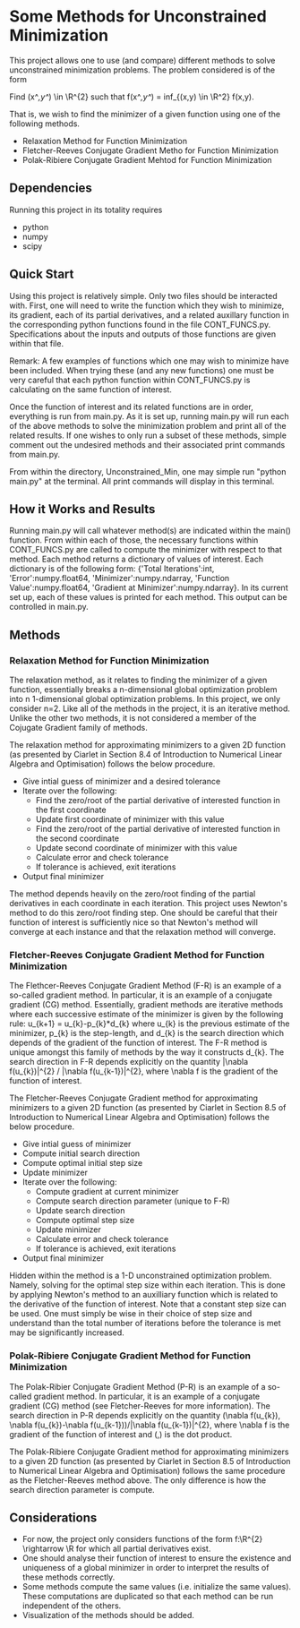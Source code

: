 # Some Methods for Unconstrained Minimization

This project allows one to use (and compare) different methods to solve unconstrained minimization problems. The problem considered is of the form

Find (x^*,y^*) \in \R^{2} such that f(x^*,y^*) = inf_{(x,y) \in \R^2} f(x,y).

That is, we wish to find the minimizer of a given function using one of the following methods.
- Relaxation Method for Function Minimization
- Fletcher-Reeves Conjugate Gradient Metho for Function Minimization
- Polak-Ribiere Conjugate Gradient Mehtod for Function Minimization

## Dependencies
Running this project in its totality requires
- python 
- numpy
- scipy

## Quick Start
Using this project is relatively simple. Only two files should be interacted with. First, one will need to write the function which they wish to minimize, its gradient, each of its partial derivatives, and a related auxillary function in the corresponding python functions found in the file CONT_FUNCS.py. Specifications about the inputs and outputs of those functions are given within that file. 

Remark: A few examples of functions which one may wish to minimize have been included. When trying these (and any new functions) one must be very careful that each python function within CONT_FUNCS.py is calculating on the same function of interest.

Once the function of interest and its related functions are in order, everything is run from main.py. As it is set up, running main.py will run each of the above methods to solve the minimization problem and print all of the related results. If one wishes to only run a subset of these methods, simple comment out the undesired methods and their associated print commands from main.py. 

From within the directory, Unconstrained_Min, one may simple run "python main.py" at the terminal. All print commands will display in this terminal.  

## How it Works and Results
Running main.py will call whatever method(s) are indicated within the main() function. From within each of those, the necessary functions within CONT_FUNCS.py are called to compute the minimizer with respect to that method. Each method returns a dictionary of values of interest. Each dictionary is of the following form: {'Total Iterations':int, 'Error':numpy.float64, 'Minimizer':numpy.ndarray, 'Function Value':numpy.float64, 'Gradient at Minimizer':numpy.ndarray}. In its current set up, each of these values is printed for each method. This output can be controlled in main.py.

## Methods

### Relaxation Method for Function Minimization
The relaxation method, as it relates to finding the minimizer of a given function, essentially breaks a n-dimensional global optimization problem into n 1-dimensional global optimization problems. In this project, we only consider n=2. Like all of the methods in the project, it is an iterative method. Unlike the other two methods, it is not considered a member of the Cojugate Gradient family of methods. 

The relaxation method for approximating minimizers to a given 2D function (as presented by Ciarlet in Section 8.4 of Introduction to Numerical Linear Algebra and Optimisation) follows the below procedure.
-   Give intial guess of minimizer and a desired tolerance
-   Iterate over the following:
    - Find the zero/root of the partial derivative of interested function in the first coordinate
    - Update first coordinate of minimizer with this value
    - Find the zero/root of the partial derivative of interested function in the second coordinate
    - Update second coordinate of minimizer with this value 
    - Calculate error and check tolerance
    - If tolerance is achieved, exit iterations
- Output final minimizer

The method depends heavily on the zero/root finding of the partial derivatives in each coordinate in each iteration. This project uses Newton's method to do this zero/root finding step. One should be careful that their function of interest is sufficiently nice so that Newton's method will converge at each instance and that the relaxation method will converge. 


### Fletcher-Reeves Conjugate Gradient Method for Function Minimization
The Flethcer-Reeves Conjugate Gradient Method (F-R) is an example of a so-called gradient method. In particular, it is an example of a conjugate gradient (CG) method. Essentially, gradient methods are iterative methods where each successive estimate of the minimizer is given by the following rule: u_{k+1} = u_{k}-p_{k}*d_{k} where u_{k} is the previous estimate of the minimizer, p_{k} is the step-length, and d_{k} is the search direction which depends of the gradient of the function of interest. The F-R method is unique amongst this family of methods by the way it constructs d_{k}. The search direction in F-R depends explicitly on the quantity \|\nabla f(u_{k})\|^{2} / \|\nabla f(u_{k-1})\|^{2}, where \nabla f is the gradient of the function of interest. 

The Fletcher-Reeves Conjugate Gradient method for approximating minimizers to a given 2D function (as presented by Ciarlet in Section 8.5 of Introduction to Numerical Linear Algebra and Optimisation) follows the below procedure.
- Give intial guess of minimizer
- Compute initial search direction
- Compute optimal initial step size
- Update minimizer
- Iterate over the following:
    - Compute gradient at current minimizer
    - Compute search direction parameter (unique to F-R)
    - Update search direction
    - Compute optimal step size
    - Update minimizer
    - Calculate error and check tolerance
    - If tolerance is achieved, exit iterations
- Output final minimizer

Hidden within the method is a 1-D unconstrained optimization problem. Namely, solving for the optimal step size within each iteration. This is done by applying Newton's method to an auxilliary function which is related to the derivative of the function of interest. Note that a constant step size can be used. One must simply be wise in their choice of step size and understand than the total number of iterations before the tolerance is met may be significantly increased. 

### Polak-Ribiere Conjugate Gradient Method for Function Minimization
The Polak-Ribier Conjugate Gradient Method (P-R) is an example of a so-called gradient method. In particular, it is an example of a conjugate gradient (CG) method (see Fletcher-Reeves for more information). The search direction in P-R depends explicitly on the quantity (\nabla f(u_{k}), \nabla f(u_{k})-\nabla f(u_{k-1}))/\|\nabla f(u_{k-1})\|^{2}, where \nabla f is the gradient of the function of interest and (,) is the dot product. 

The Polak-Ribiere Conjugate Gradient method for approximating minimizers to a given 2D function (as presented by Ciarlet in Section 8.5 of Introduction to Numerical Linear Algebra and Optimisation) follows the same procedure as the Fletcher-Reeves method above. The only difference is how the search direction parameter is compute.

## Considerations
- For now, the project only considers functions of the form f:\R^{2} \rightarrow \R for which all partial derivatives exist.
- One should analyse their function of interest to ensure the existence and uniqueness of a global minimizer in order to interpret the results of these methods correctly. 
- Some methods compute the same values (i.e. initialize the same values). These computations are duplicated so that each method can be run independent of the others. 
- Visualization of the methods should be added.